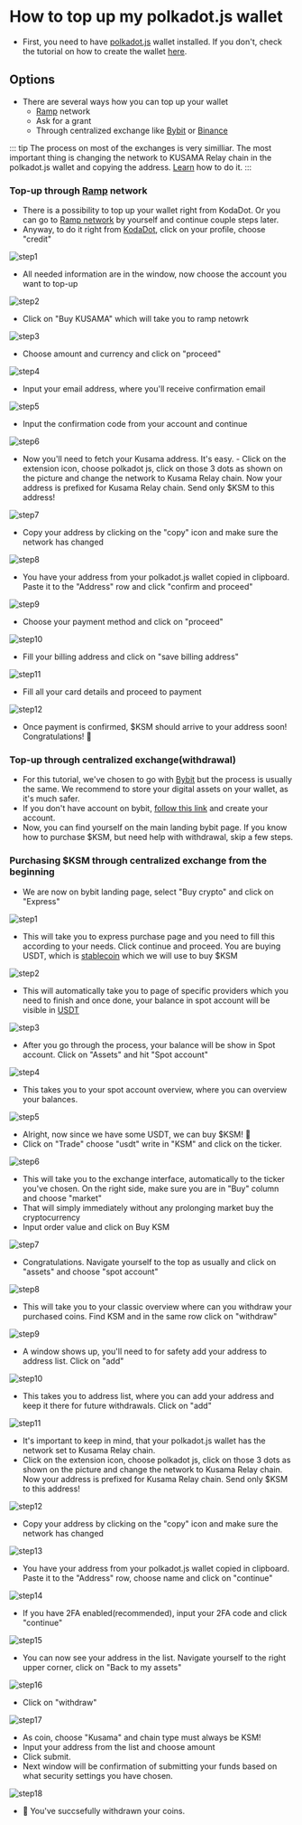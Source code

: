 # How to top up my polkadot.js wallet

- First, you need to have [polkadot.js](https://polkadot.js.org/extension/) wallet installed. If you don't, check the tutorial on how to create the wallet [here](how_to_create_wallet.md).

## Options
- There are several ways how you can top up your wallet
    - [Ramp](https://ramp.network) network
    - Ask for a grant
    - Through centralized exchange like [Bybit](https://www.bybit.com/en-US/) or [Binance](https://www.binance.com/en) 

::: tip 
The process on most of the exchanges is very similliar. The most important thing is changing the network to KUSAMA Relay chain in the polkadot.js wallet and copying the address. [Learn](how_to_create_wallet.md) how to do it.
:::

### Top-up through [Ramp](https://ramp.network) network

- There is a possibility to top up your wallet right from KodaDot. Or you can go to [Ramp network](https://ramp.network/) by yourself and continue couple steps later.
- Anyway, to do it right from [KodaDot](https://kodadot.xyz/), click on your profile, choose "credit"

![step1](./assets/ramp_topup/ramp1.png)

- All needed information are in the window, now choose the account you want to top-up

![step2](./assets/ramp_topup/ramp2.png)

- Click on "Buy KUSAMA" which will take you to ramp netowrk

![step3](./assets/ramp_topup/ramp3.png)

- Choose amount and currency and click on "proceed"

![step4](./assets/ramp_topup/ramp4.png)

- Input your email address, where you'll receive confirmation email

![step5](./assets/ramp_topup/ramp5.png)

- Input the confirmation code from your account and continue

![step6](./assets/ramp_topup/ramp6.png)

- Now you'll need to fetch your Kusama address. It's easy. - Click on the extension icon, choose polkadot js, click on those 3 dots as shown on the picture and change the network to Kusama Relay chain. Now your address is prefixed for Kusama Relay chain. Send only $KSM to this address!

![step7](./assets/ramp_topup/ramp7.png)

- Copy your address by clicking on the "copy" icon and make sure the network has changed

![step8](./assets/ramp_topup/ramp8.png)

- You have your address from your polkadot.js wallet copied in clipboard. Paste it to the "Address" row and click "confirm and proceed"

![step9](./assets/ramp_topup/ramp9.png)

- Choose your payment method and click on "proceed"

![step10](./assets/ramp_topup/ramp10.png)

- Fill your billing address and click on "save billing address"

![step11](./assets/ramp_topup/ramp11.png)

- Fill all your card details and proceed to payment

![step12](./assets/ramp_topup/ramp12.png)

- Once payment is confirmed, $KSM should arrive to your address soon! Congratulations! :tada:

### Top-up through centralized exchange(withdrawal)
- For this tutorial, we've chosen to go with [Bybit](https://www.bybit.com/en-US/) but the process is usually the same. We recommend to store your digital assets on your wallet, as it's much safer.
- If you don't  have account on bybit, [follow this link](https://www.bybit.com/en-US/register) and create your account.
- Now, you can find yourself on the main landing bybit page. If you know how to purchase $KSM, but need help with withdrawal, skip a few steps.

### Purchasing $KSM through centralized exchange from the beginning
- We are now on bybit landing page, select "Buy crypto" and click on "Express"

![step1](./assets/bybit_topup/bybit1.png)

- This will take you to express purchase page and you need to fill this according to your needs. Click continue and proceed. You are buying USDT, which is [stablecoin](https://en.wikipedia.org/wiki/Stablecoin) which we will use to buy $KSM

![step2](./assets/bybit_topup/bybit2.png)

- This will automatically take you to page of specific providers which you need to finish and once done, your balance in spot account will be visible in [USDT](https://en.wikipedia.org/wiki/Tether_(cryptocurrency))

![step3](./assets/bybit_topup/bybit3.png)

- After you go through the process, your balance will be show in Spot account. Click on "Assets" and hit "Spot account"

![step4](./assets/bybit_topup/bybit4.png)

- This takes you to your spot account overview, where you can overview your balances.

![step5](./assets/bybit_topup/bybit5.png)

- Alright, now since we have some USDT, we can buy $KSM! :tada:
- Click on "Trade" choose "usdt" write in "KSM" and click on the ticker.

![step6](./assets/bybit_topup/bybit6.png)

- This will take you to the exchange interface, automatically to the ticker you've chosen. On the right side, make sure you are in "Buy" column and choose "market"
- That will simply immediately without any prolonging market buy the cryptocurrency
- Input order value and click on Buy KSM

![step7](./assets/bybit_topup/bybit7.png)

- Congratulations. Navigate yourself to the top as usually and click on "assets" and choose "spot account"

![step8](./assets/bybit_topup/bybit8.png)

- This will take you to your classic overview where can you withdraw your purchased coins. Find KSM and in the same row click on "withdraw"

![step9](./assets/bybit_topup/bybit9.png)

- A window shows up, you'll need to for safety add your address to address list. Click on "add"

![step10](./assets/bybit_topup/bybit10.png)

- This takes you to address list, where you can add your address and keep it there for future withdrawals. Click on "add"

![step11](./assets/bybit_topup/bybit11.png)

- It's important to keep in mind, that your polkadot.js wallet has the network set to Kusama Relay chain.
- Click on the extension icon, choose polkadot js, click on those 3 dots as shown on the picture and change the network to Kusama Relay chain. Now your address is prefixed for Kusama Relay chain. Send only $KSM to this address!

![step12](./assets/bybit_topup/bybit12.png)

- Copy your address by clicking on the "copy" icon and make sure the network has changed

![step13](./assets/bybit_topup/bybit13.png)

- You have your address from your polkadot.js wallet copied in clipboard. Paste it to the "Address" row, choose name and click on "continue"

![step14](./assets/bybit_topup/bybit14.png)

- If you have 2FA enabled(recommended), input your 2FA code and click "continue" 

![step15](./assets/bybit_topup/bybit15.png)

- You can now see your address in the list. Navigate yourself to the right upper corner, click on "Back to my assets" 

![step16](./assets/bybit_topup/bybit16.png)

- Click on "withdraw"

![step17](./assets/bybit_topup/bybit17.png)

- As coin, choose "Kusama" and chain type must always be KSM!
- Input your address from the list and choose amount
- Click submit.
- Next window will be confirmation of submitting your funds based on what security settings you have chosen. 

![step18](./assets/bybit_topup/bybit18.png)

- :tada: You've succsefully withdrawn your coins.

